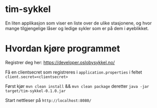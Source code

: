 # tim-sykkel
En liten applikasjon som viser en liste over de ulike stasjonene, og hvor mange tilgjengelige låser og ledige sykler som er på dem i øyeblikket.

# Hvordan kjøre programmet

Registrer deg her: https://developer.oslobysykkel.no/

Få en clientsecret som registreres i `application.properties` i feltet `client.secret=<clientsecret>`

Først kjør `mvn clean install` && `mvn clean package` deretter `java -jar target/tim-sykkel-0.1.0.jar`

Start nettleser på `http://localhost:8080/`

